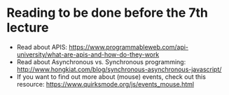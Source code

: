 # Reading to be done before the 7th lecture

- Read about APIS: https://www.programmableweb.com/api-university/what-are-apis-and-how-do-they-work
- Read about Asynchronous vs. Synchronous programming: http://www.hongkiat.com/blog/synchronous-asynchronous-javascript/
- If you want to find out more about (mouse) events, check out this resource: https://www.quirksmode.org/js/events_mouse.html
